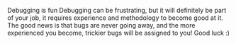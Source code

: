 Debugging is fun
Debugging can be frustrating, but it will definitely be part of your job, it requires experience and methodology to become good at it. The good news is that bugs are never going away, and the more experienced you become, trickier bugs will be assigned to you! Good luck :)
